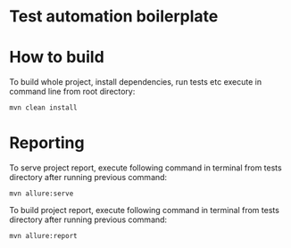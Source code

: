# Test automation boilerplate

# How to build

To build whole project, install dependencies, run tests etc execute in command line from root directory:

    mvn clean install
    
# Reporting
    
To serve project report, execute following command in terminal from tests directory after running previous command:

    mvn allure:serve 
    
To build project report, execute following command in terminal from tests directory after running previous command:

    mvn allure:report 
